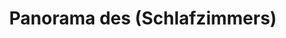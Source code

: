 ---
layout: /panorama.ect
project: '/web/projects/private/between-the-mountains-and-the-city'
image: 'http://hub.acherno.com/svn/mezhdu-planinata-i-grada/Site/Panorami/Vladimir_Rez_Spalnq_Panorama.jpg'
title: 'Panorama des (Schlafzimmers)'
sitemap: false
---